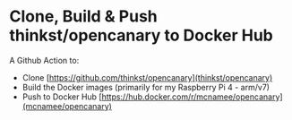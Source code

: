 # Clone, Build & Push thinkst/opencanary to Docker Hub

A Github Action to:

- Clone [https://github.com/thinkst/opencanary](thinkst/opencanary)
- Build the Docker images (primarily for my Raspberry Pi 4 - arm/v7)
- Push to Docker Hub [https://hub.docker.com/r/mcnamee/opencanary](mcnamee/opencanary)
